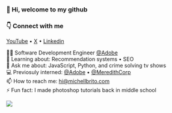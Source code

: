 ### 👋 Hi, welcome to my github

### 👇 Connect with me 
<a href="https://www.youtube.com/@michelldbrito" target="_blank">YouTube</a> • <a href="https://x.com/michelldbrito" target="_blank">X</a> • <a href="https://www.linkedin.com/in/michellbrito/" target="_blank">Linkedin</a>


👩‍💻 Software Development Engineer <a target="_blank" href="https://www.adobe.com/">@Adobe </a><br />
🧠 Learning about: Recommendation systems • SEO <br />
💬 Ask me about: JavaScript, Python, and crime solving tv shows<br />
💻 Previosuly interned: <a href="https://twitter.com/Adobe" target="_blank">@Adobe</a> • <a href="https://twitter.com/MeredithCorp" target="_blank">@MeredithCorp</a><br />
📫 How to reach me: <a href="mailto:hi@michellbrito.com" target="_blank">hi@michellbrito.com</a><br />
⚡ Fun fact: I made photoshop tutorials back in middle school <br />

![](https://komarev.com/ghpvc/?username=michellbrito&label=PROFILE+VIEWS&style=flat-square&color=yellow)
